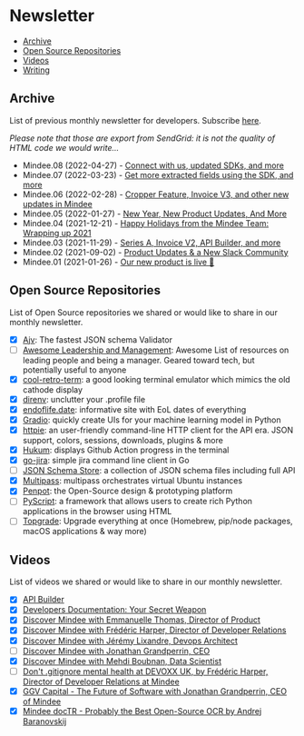 # Newsletter

- [Archive](#archive)
- [Open Source Repositories](#open-source-repositories)
- [Videos](#videos)
- [Writing](../writing/newsletter.md)

## Archive
List of previous monthly newsletter for developers. Subscribe [here](https://newsletter.mindee.com).

_Please note that those are export from SendGrid: it is not the quality of HTML code we would write..._

- Mindee.08 (2022-04-27) - [Connect with us, updated SDKs, and more](Newsletter-08.html)
- Mindee.07 (2022-03-23) - [Get more extracted fields using the SDK, and more](Newsletter-07.html)
- Mindee.06 (2022-02-28) - [Cropper Feature, Invoice V3, and other new updates in Mindee](Newsletter-06.html)
- Mindee.05 (2022-01-27) - [New Year, New Product Updates, And More](Newsletter-05.html)
- Mindee.04 (2021-12-21) - [Happy Holidays from the Mindee Team: Wrapping up 2021](Newsletter-04.html)
- Mindee.03 (2021-11-29) - [Series A, Invoice V2, API Builder, and more](Newsletter-03.html)
- Mindee.02 (2021-09-02) - [Product Updates & a New Slack Community](Newsletter-02.html)
- Mindee.01 (2021-01-26) - [Our new product is live 🚀](Newsletter-01.html)

## Open Source Repositories

List of Open Source repositories we shared or would like to share in our monthly newsletter.

- [X] [Ajv](https://github.com/ajv-validator/ajv): The fastest JSON schema Validator
- [ ] [Awesome Leadership and Management](https://github.com/LappleApple/awesome-leading-and-managing): Awesome List of resources on leading people and being a manager. Geared toward tech, but potentially useful to anyone
- [X] [cool-retro-term](https://github.com/Swordfish90/cool-retro-term): a good looking terminal emulator which mimics the old cathode display
- [X] [direnv](https://github.com/direnv/direnv): unclutter your .profile file
- [X] [endoflife.date](https://github.com/endoflife-date/endoflife.date): informative site with EoL dates of everything
- [X] [Gradio](https://github.com/gradio-app/gradio): quickly create UIs for your machine learning model in Python
- [X] [httpie](https://github.com/httpie/httpie): an user-friendly command-line HTTP client for the API era. JSON support, colors, sessions, downloads, plugins & more
- [X] [Hukum](https://github.com/abskmj/hukum): displays Github Action progress in the terminal
- [X] [go-jira](https://github.com/go-jira/jira): simple jira command line client in Go
- [ ] [JSON Schema Store](https://github.com/SchemaStore/schemastore): a collection of JSON schema files including full API
- [X] [Multipass](https://github.com/canonical/multipass): multipass orchestrates virtual Ubuntu instances
- [X] [Penpot](https://github.com/penpot/penpot): the Open-Source design & prototyping platform
- [ ] [PyScript](https://github.com/pyscript/pyscript): a framework that allows users to create rich Python applications in the browser using HTML
- [ ] [Topgrade](https://github.com/r-darwish/topgrade): Upgrade everything at once (Homebrew, pip/node packages, macOS applications & way more)

## Videos

List of videos we shared or would like to share in our monthly newsletter.

- [X] [API Builder](https://www.youtube.com/watch?v=VvOOOYn38ws)
- [X] [Developers Documentation: Your Secret Weapon](https://www.youtube.com/watch?v=SfKYuIDh8bY)
- [X] [Discover Mindee with Emmanuelle Thomas, Director of Product](https://www.youtube.com/watch?v=Gd1QvKBnlF4)
- [X] [Discover Mindee with Frédéric Harper, Director of Developer Relations](https://www.youtube.com/watch?v=Jn8XOlPWF-4)
- [X] [Discover Mindee with Jérémy Lixandre, Devops Architect](https://www.youtube.com/watch?v=TWt5E9fXj1M)
- [ ] [Discover Mindee with Jonathan Grandperrin, CEO](https://www.youtube.com/watch?v=PDCATS_XLxY)
- [X] [Discover Mindee with Mehdi Boubnan, Data Scientist](https://www.youtube.com/watch?v=cZl2Vyf6qxo)
- [ ] [Don't .gitignore mental health at DEVOXX UK, by Frédéric Harper, Director of Developer Relations at Mindee](https://www.youtube.com/watch?v=6aiLh4tTSzE)
- [X] [GGV Capital - The Future of Software with Jonathan Grandperrin, CEO of Mindee](https://www.youtube.com/watch?v=ucuNK2UcHIQ)
- [X] [Mindee docTR - Probably the Best Open-Source OCR by Andrej Baranovskij](https://www.youtube.com/watch?v=3nYPIDCToes)
